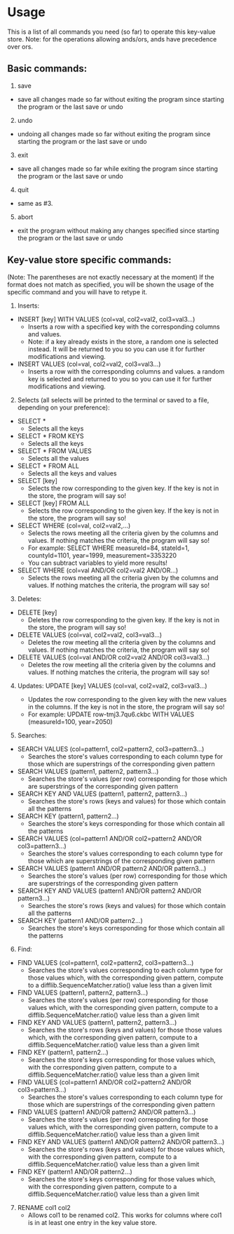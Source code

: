 # Usage
This is a list of all commands you need (so far) to operate this key-value store. Note: for the operations allowing ands/ors, ands have precedence over ors.

## Basic commands:
1. save
- save all changes made so far without exiting the program since starting the program or the last save or undo
2. undo
- undoing all changes made so far without exiting the program since starting the program or the last save or undo
3. exit
- save all changes made so far while exiting the program since starting the program or the last save or undo
4. quit
- same as #3.
5. abort
- exit the program without making any changes specified since starting the program or the last save or undo

## Key-value store specific commands:
(Note: The parentheses are not exactly necessary at the moment)
If the format does not match as specified, you will be shown the usage of the specific command and you will have to retype it.
1.  Inserts:
- INSERT [key] WITH VALUES (col=val, col2=val2, col3=val3...)
	- Inserts a row with a specified key with the corresponding columns and values. 
	- Note: if a key already exists in the store, a random one is selected instead. It will be returned to you so you can use it for further modifications and viewing.
- INSERT VALUES (col=val, col2=val2, col3=val3…)
	- Inserts a row with the corresponding columns and values. a random key is selected and returned to you so you can use it for further modifications and viewing.
2. Selects (all selects will be printed to the terminal or saved to a file, depending on your preference):
- SELECT \* 
	- Selects all the keys
- SELECT \* FROM KEYS
	- Selects all the keys
- SELECT \* FROM VALUES
	- Selects all the values
- SELECT \* FROM ALL
	- Selects all the keys and values
- SELECT [key] 
	- Selects the row corresponding to the given key. If the key is not in the store, the program will say so!
- SELECT [key] FROM ALL
	- Selects the row corresponding to the given key. If the key is not in the store, the program will say so!
- SELECT WHERE (col=val, col2=val2,...)
	- Selects the rows meeting all the criteria given by the columns and values. If nothing matches the criteria, the program will say so!
	- For example: SELECT WHERE measureId=84, stateId=1, countyId=1101, year=1999, measurement=3353220
	- You can subtract variables to yield more results!
- SELECT WHERE (col=val AND/OR col2=val2 AND/OR...)
	- Selects the rows meeting all the criteria given by the columns and values. If nothing matches the criteria, the program will say so!
3. Deletes:
- DELETE [key]
	- Deletes the row corresponding to the given key. If the key is not in the store, the program will say so!
- DELETE VALUES (col=val, col2=val2, col3=val3...)
	- Deletes the row meeting all the criteria given by the columns and values. If nothing matches the criteria, the program will say so!
- DELETE VALUES (col=val AND/OR col2=val2 AND/OR col3=val3...)
	- Deletes the row meeting all the criteria given by the columns and values. If nothing matches the criteria, the program will say so!
4. Updates: UPDATE [key] VALUES (col=val, col2=val2, col3=val3...) 
	- Updates the row corresponding to the given key with the new values in the columns. If the key is not in the store, the program will say so!
	- For example: UPDATE row-tmj3.7qu6.ckbc WITH VALUES (measureId=100, year=2050)

5. Searches:
- SEARCH VALUES (col=pattern1, col2=pattern2, col3=pattern3...)
	- Searches the store's values corresponding to each column type for those which are superstrings of the corresponding given pattern
- SEARCH VALUES (pattern1, pattern2, pattern3...)
	- Searches the store's values (per row) corresponding for those which are superstrings of the corresponding given pattern
- SEARCH KEY AND VALUES (pattern1, pattern2, pattern3...)
	- Searches the store's rows (keys and values) for those which contain all the patterns
- SEARCH KEY (pattern1, pattern2...)
	- Searches the store's keys corresponding for those which contain all the patterns
- SEARCH VALUES (col=pattern1 AND/OR col2=pattern2 AND/OR col3=pattern3...)
	- Searches the store's values corresponding to each column type for those which are superstrings of the corresponding given pattern
- SEARCH VALUES (pattern1 AND/OR pattern2 AND/OR pattern3...)
	- Searches the store's values (per row) corresponding for those which are superstrings of the corresponding given pattern
- SEARCH KEY AND VALUES (pattern1 AND/OR pattern2 AND/OR pattern3...)
	- Searches the store's rows (keys and values) for those which contain all the patterns
- SEARCH KEY (pattern1 AND/OR pattern2...)
	- Searches the store's keys corresponding for those which contain all the patterns

6. Find:
- FIND VALUES (col=pattern1, col2=pattern2, col3=pattern3...)
	- Searches the store's values corresponding to each column type for those values which, with the corresponding given pattern, compute to a difflib.SequenceMatcher.ratio() value less than a given limit
- FIND VALUES (pattern1, pattern2, pattern3...)
	- Searches the store's values (per row) corresponding for those values which, with the corresponding given pattern, compute to a difflib.SequenceMatcher.ratio() value less than a given limit
- FIND KEY AND VALUES (pattern1, pattern2, pattern3...)
	- Searches the store's rows (keys and values) for those those values which, with the corresponding given pattern, compute to a difflib.SequenceMatcher.ratio() value less than a given limit
- FIND KEY (pattern1, pattern2...)
	- Searches the store's keys corresponding for those values which, with the corresponding given pattern, compute to a difflib.SequenceMatcher.ratio() value less than a given limit
- FIND VALUES (col=pattern1 AND/OR col2=pattern2 AND/OR col3=pattern3...)
	- Searches the store's values corresponding to each column type for those which are superstrings of the corresponding given pattern
- FIND VALUES (pattern1 AND/OR pattern2 AND/OR pattern3...)
	- Searches the store's values (per row) corresponding for those values which, with the corresponding given pattern, compute to a difflib.SequenceMatcher.ratio() value less than a given limit
- FIND KEY AND VALUES (pattern1 AND/OR pattern2 AND/OR pattern3...)
	- Searches the store's rows (keys and values) for those values which, with the corresponding given pattern, compute to a difflib.SequenceMatcher.ratio() value less than a given limit
- FIND KEY (pattern1 AND/OR pattern2...)
	- Searches the store's keys corresponding for those values which, with the corresponding given pattern, compute to a difflib.SequenceMatcher.ratio() value less than a given limit

7. RENAME col1 col2
	- Allows col1 to be renamed col2. This works for columns where col1 is in at least one entry in the key value store.